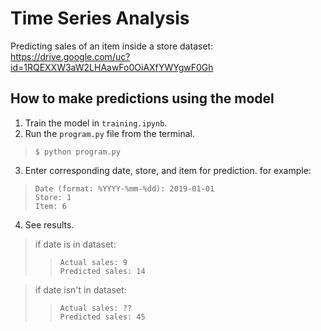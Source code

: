 # Time Series Analysis
Predicting sales of an item inside a store
dataset: https://drive.google.com/uc?id=1RQEXXW3aW2LHAawFo0OiAXfYWYgwF0Gh

## How to make predictions using the model
1. Train the model in `training.ipynb`.
2. Run the `program.py` file from the terminal.
> `$ python program.py`
3. Enter corresponding date, store, and item for prediction. for example:
> `Date (format: %YYYY-%mm-%dd): 2019-01-01`<br>
> `Store: 1`<br>
> `Item: 6`
4. See results.
> if date is in dataset:
>> `Actual sales: 9`<br> `Predicted sales: 14`


> if date isn't in dataset:
>> `Actual sales: ??`<br>`Predicted sales: 45`
